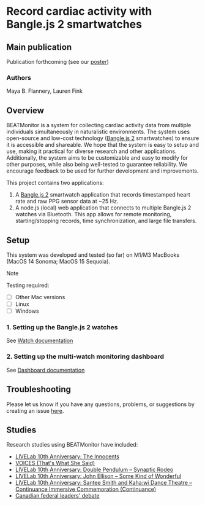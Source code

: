 <!-- NOTE: ROOT PROJECT README -->

# Record cardiac activity with Bangle.js 2 smartwatches

## Main publication

Publication forthcoming (see our [poster](https://mayabflannery.github.io/projects/pdfs/neuromusic-20.pdf))

### Authors

Maya B. Flannery, Lauren Fink

## Overview

BEATMonitor is a system for collecting cardiac activity data from multiple individuals simultaneously in naturalistic environments.
The system uses open-source and low-cost technology ([Bangle.js 2](https://banglejs.com) smartwatches) to ensure it is accessible and shareable.
We hope that the system is easy to setup and use, making it practical for diverse research and other applications.
Additionally, the system aims to be customizable and easy to modify for other purposes, while also being well-tested to guarantee reliability.
We encourage feedback to be used for further development and improvements.

This project contains two applications:

1. A [Bangle.js 2](https://banglejs.com) smartwatch application that records timestamped heart rate and raw PPG sensor data at \~25 Hz.
2. A node.js (local) web application that connects to multiple Bangle.js 2 watches via Bluetooth. This app allows for remote monitoring, starting/stopping records, time synchronization, and large file transfers.

## Setup

This system was developed and tested (so far) on M1/M3 MacBooks (MacOS 14
Sonoma; MacOS 15 Sequoia).

> [!NOTE]
> Testing required:
>
> - [ ] Other Mac versions
> - [ ] Linux
> - [ ] Windows

### 1. Setting up the Bangle.js 2 watches

See [Watch documentation](src/bangle/README.md)

### 2. Setting up the multi-watch monitoring dashboard

See [Dashboard documentation](/src/dashboard/README.md)

## Troubleshooting

Please let us know if you have any questions, problems, or suggestions by creating an issue [here](https://github.com/beatlab-mcmaster/BEATmonitor/issues).

## Studies

Research studies using BEATMonitor have included:

- [LIVELab 10th Anniversary: The Innocents](https://brighterworld.mcmaster.ca/articles/livelab-the-innocents-lauren-fink-music-social-justice/)
- [VOICES (That's What She Said)](https://tanialacariastudio.com/collections/voices-thats-what-she)
- [LIVELab 10th Anniversary: Double Pendulum – Synaptic Rodeo](https://livelab.mcmaster.ca/events/livelab-10th-anniversary-double-pendulum-synaptic-rodeo/)
- [LIVELab 10th Anniversary: John Ellison – Some Kind of Wonderful](https://livelab.mcmaster.ca/events/livelab-10th-anniversary-john-ellison-some-kind-of-wonderful/)
- [LIVELab 10th Anniversary: Santee Smith and Kaha:wi Dance Theatre – Continuance Immersive Commemoration (Continuance)](https://livelab.mcmaster.ca/events/livelab-10th-anniversary-santee-smith-and-kahawi-dance-theatre-continuance-immersive-commemoration/)
- [Canadian federal leaders' debate](https://www.cbc.ca/news/canada/hamilton/mcmaster-undecided-voters-study-1.7512327)
